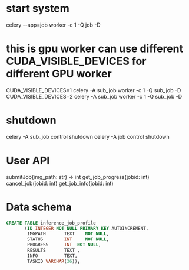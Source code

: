 # start system
celery --app=job  worker  -c 1 -Q job -D

# this is gpu worker can use different CUDA_VISIBLE_DEVICES for different GPU worker
CUDA_VISIBLE_DEVICES=1 celery -A sub_job worker  -c 1 -Q sub_job -D 
CUDA_VISIBLE_DEVICES=2 celery -A sub_job worker  -c 1 -Q sub_job -D

# shutdown
celery -A sub_job control shutdown
celery -A job control shutdown


# User API
submitJob(img_path: str) -> int
get_job_progress(jobid: int)
cancel_job(jobid: int)
get_job_info(jobid: int)


# Data schema
````sql
CREATE TABLE inference_job_profile
       (ID INTEGER NOT NULL PRIMARY KEY AUTOINCREMENT,
        IMGPATH       TEXT    NOT NULL,
        STATUS        INT     NOT NULL,
        PROGRESS      INT  NOT NULL,
        RESULTS       TEXT ,
        INFO          TEXT,
        TASKID VARCHAR(36)); 
````
